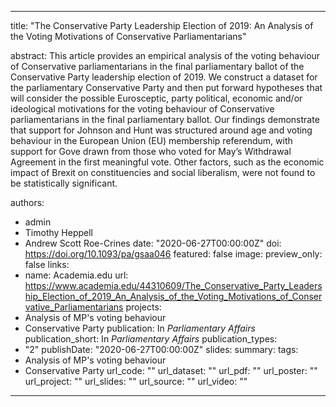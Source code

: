 ---
title: "The Conservative Party Leadership Election of 2019: An Analysis of the Voting Motivations of Conservative Parliamentarians"

abstract: This article provides an empirical analysis of the voting behaviour of Conservative parliamentarians in the final parliamentary ballot of the Conservative Party leadership election of 2019. We construct a dataset for the parliamentary Conservative Party and then put forward hypotheses that will consider the possible Eurosceptic, party political, economic and/or ideological motivations for the voting behaviour of Conservative parliamentarians in the final parliamentary ballot. Our findings demonstrate that support for Johnson and Hunt was structured around age and voting behaviour in the European Union (EU) membership referendum, with support for Gove drawn from those who voted for May’s Withdrawal Agreement in the first meaningful vote. Other factors, such as the economic impact of Brexit on constituencies and social liberalism, were not found to be statistically significant.

authors:
- admin
- Timothy Heppell
- Andrew Scott Roe-Crines
date: "2020-06-27T00:00:00Z"
doi: https://doi.org/10.1093/pa/gsaa046
featured: false
image:
  preview_only: false
links:
- name: Academia.edu
  url: https://www.academia.edu/44310609/The_Conservative_Party_Leadership_Election_of_2019_An_Analysis_of_the_Voting_Motivations_of_Conservative_Parliamentarians
projects:
- Analysis of MP's voting behaviour
- Conservative Party
publication: In *Parliamentary Affairs*
publication_short: In *Parliamentary Affairs*
publication_types:
- "2"
publishDate: "2020-06-27T00:00:00Z"
slides: 
summary:
tags:
- Analysis of MP's voting behaviour
- Conservative Party
url_code: ""
url_dataset: ""
url_pdf: ""
url_poster: ""
url_project: ""
url_slides: ""
url_source: ""
url_video: ""
------
